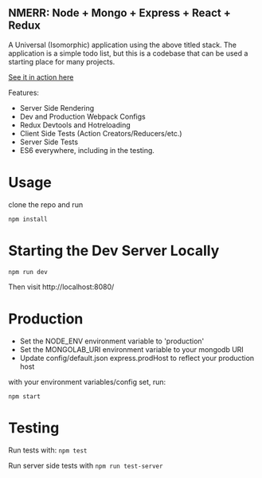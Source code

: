 ## NMERR: Node + Mongo + Express + React + Redux 

A Universal (Isomorphic) application using the above titled stack.  The application is a simple todo list, but this is 
a codebase that can be used a starting place for many projects.

[See it in action here](https://full-stack-redux.herokuapp.com/)

Features:
* Server Side Rendering
* Dev and Production Webpack Configs
* Redux Devtools and Hotreloading
* Client Side Tests (Action Creators/Reducers/etc.) 
* Server Side Tests
* ES6 everywhere, including in the testing.

# Usage

clone the repo and run

```npm install```


# Starting the Dev Server Locally

```npm run dev```

Then visit http://localhost:8080/

# Production

* Set the NODE_ENV environment variable to 'production'
* Set the MONGOLAB_URI environment variable to your mongodb URI
* Update config/default.json express.prodHost to reflect your production host

with your environment variables/config set, run:
 
```npm start```

# Testing

Run tests with: ```npm test```

Run server side tests with ```npm run test-server```
